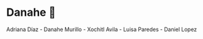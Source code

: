    # Danahe :sparkling_heart:


Adriana Díaz - Danahe Murillo - Xochitl Avila - Luisa Paredes - Daniel Lopez



